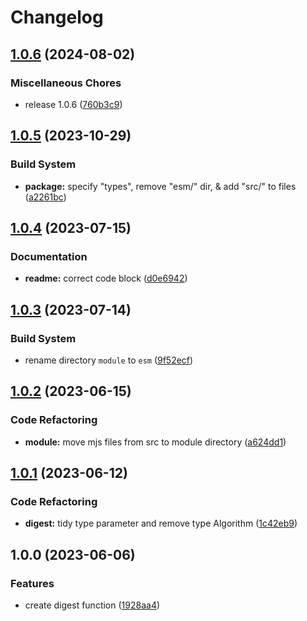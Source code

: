 # Changelog

## [1.0.6](https://github.com/encrypit/pepto/compare/v1.0.5...v1.0.6) (2024-08-02)

### Miscellaneous Chores

- release 1.0.6 ([760b3c9](https://github.com/encrypit/pepto/commit/760b3c983482d8551d506a892149b6a494df87d6))

## [1.0.5](https://github.com/encrypit/pepto/compare/v1.0.4...v1.0.5) (2023-10-29)

### Build System

- **package:** specify "types", remove "esm/" dir, & add "src/" to files ([a2261bc](https://github.com/encrypit/pepto/commit/a2261bc870f61a856337261b9add4aded2f45c02))

## [1.0.4](https://github.com/encrypit/pepto/compare/v1.0.3...v1.0.4) (2023-07-15)

### Documentation

- **readme:** correct code block ([d0e6942](https://github.com/encrypit/pepto/commit/d0e69423674e75ed1062199a5872be2ae7303ca2))

## [1.0.3](https://github.com/encrypit/pepto/compare/v1.0.2...v1.0.3) (2023-07-14)

### Build System

- rename directory `module` to `esm` ([9f52ecf](https://github.com/encrypit/pepto/commit/9f52ecfaddcd8047ca7f6b11ee79d9155a39db1a))

## [1.0.2](https://github.com/encrypit/pepto/compare/v1.0.1...v1.0.2) (2023-06-15)

### Code Refactoring

- **module:** move mjs files from src to module directory ([a624dd1](https://github.com/encrypit/pepto/commit/a624dd1222e3641337ed3039029602e9bb033aa5))

## [1.0.1](https://github.com/encrypit/pepto/compare/v1.0.0...v1.0.1) (2023-06-12)

### Code Refactoring

- **digest:** tidy type parameter and remove type Algorithm ([1c42eb9](https://github.com/encrypit/pepto/commit/1c42eb97bb4cff315e7b98c1aaed534666f51f52))

## 1.0.0 (2023-06-06)

### Features

- create digest function ([1928aa4](https://github.com/encrypit/pepto/commit/1928aa485076e56478f82a797f1d2263738cc1ce))
